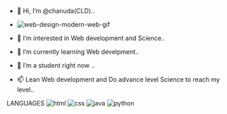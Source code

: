 - 👋 Hi, I’m @chanuda(CLD)..
- ![web-design-modern-web-gif](https://user-images.githubusercontent.com/87369667/147380189-3cb978cf-eb03-4d82-b444-a10f0923b7bf.gif)

- 👀 I’m interested in Web development and Science..
- 🌱 I’m currently learning Web develpment..
- 💞️ I’m a student right now .. 
- 📫 Lean Web development and Do advance level Science to reach my level..

LANGUAGES
  ![html](https://user-images.githubusercontent.com/87369667/147380295-4dcc5778-ad04-417b-8748-f538ef83c634.png)
  ![css](https://user-images.githubusercontent.com/87369667/147380275-ff4ebdb5-e508-41be-9ae1-ed047d9a5e59.png) 
  ![java](https://user-images.githubusercontent.com/87369667/147380276-055163ce-54be-4990-81a8-841d32a7b143.png)
  ![python](https://user-images.githubusercontent.com/87369667/147380277-3bd5c568-ae4b-4668-99a2-b501cb7be95b.jpg)

<!--chanudalakshan/chanudalakshan is a ✨ special ✨ repository because its `README.md` (this file) appears on your GitHub profile.
You can click the Preview link to take a look at your changes.
--->
